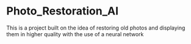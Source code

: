 # Photo_Restoration_AI

This is a project built on the idea of restoring old photos and displaying them in higher quality with the use of a neural network
